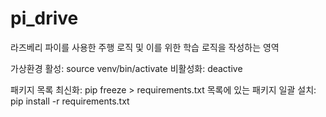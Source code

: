 # pi_drive
라즈베리 파이를 사용한 주행 로직 및 이를 위한 학습 로직을 작성하는 영역

가상환경
활성: source venv/bin/activate
비활성화: deactive

패키지 목록 최신화: pip freeze > requirements.txt
목록에 있는 패키지 일괄 설치: pip install -r requirements.txt
